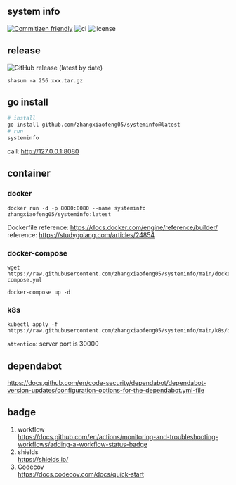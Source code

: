 ## system info
[![Commitizen friendly](https://img.shields.io/badge/commitizen-friendly-brightgreen.svg)](http://commitizen.github.io/cz-cli/)
![ci](https://github.com/zhangxiaofeng05/systeminfo/actions/workflows/ci.yml/badge.svg?branch=main)
![license](https://img.shields.io/github/license/zhangxiaofeng05/systeminfo)
<!-- [![codecov](https://codecov.io/gh/zhangxiaofeng05/systeminfo/branch/main/graph/badge.svg?token=OAQ31EUR2N)](https://codecov.io/gh/zhangxiaofeng05/systeminfo) -->

## release
![GitHub release (latest by date)](https://img.shields.io/github/v/release/zhangxiaofeng05/systeminfo)
```
shasum -a 256 xxx.tar.gz
```

## go install
```bash
# install
go install github.com/zhangxiaofeng05/systeminfo@latest
# run
systeminfo
```
call: http://127.0.0.1:8080

## container
### docker
```
docker run -d -p 8080:8080 --name systeminfo zhangxiaofeng05/systeminfo:latest
```

Dockerfile reference: https://docs.docker.com/engine/reference/builder/  
reference: https://studygolang.com/articles/24854

### docker-compose
```
wget https://raw.githubusercontent.com/zhangxiaofeng05/systeminfo/main/docker-compose.yml

docker-compose up -d
```
### k8s
```
kubectl apply -f https://raw.githubusercontent.com/zhangxiaofeng05/systeminfo/main/k8s/deployment.yaml
```
`attention`: server port is 30000

## dependabot

https://docs.github.com/en/code-security/dependabot/dependabot-version-updates/configuration-options-for-the-dependabot.yml-file

## badge
1. workflow  
https://docs.github.com/en/actions/monitoring-and-troubleshooting-workflows/adding-a-workflow-status-badge
2. shields  
https://shields.io/
3. Codecov  
https://docs.codecov.com/docs/quick-start  

